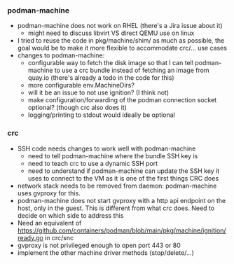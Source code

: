 ### podman-machine

- podman-machine does not work on RHEL (there's a Jira issue about it)
    - might need to discuss libvirt VS direct QEMU use on linux
- I tried to reuse the code in pkg/machine/shim/ as much as possible, the goal
  would be to make it more flexible to accommodate crc/... use cases
- changes to podman-machine:
    - configurable way to fetch the disk image so that I can tell podman-machine to use
      a crc bundle instead of fetching an image from quay.io (there's already a
      todo in the code for this)
    - more configurable env.MachineDirs?
    - will it be an issue to not use ignition? (I think not)
    - make configuration/forwarding of the podman connection socket optional? (though crc also does it)
    - logging/printing to stdout would ideally be optional

### crc

- SSH code needs changes to work well with podman-machine
    - need to tell podman-machine where the bundle SSH key is
    - need to teach crc to use a dynamic SSH port
    - need to understand if podman-machine can update the SSH key it uses to
      connect to the VM as it is one of the first things CRC does
- network stack needs to be removed from daemon: podman-machine uses gvproxy for this.
- podman-machine does not start gvproxy with a http api endpoint on the host,
  only in the guest. This is different from what crc does.
  Need to decide on which side to address this
- Need an equivalent of https://github.com/containers/podman/blob/main/pkg/machine/ignition/ready.go
  in crc/snc
- gvproxy is not privileged enough to open port 443 or 80
- implement the other machine driver methods (stop/delete/...)
